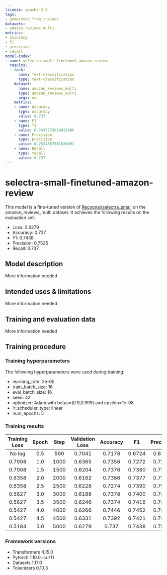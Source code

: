 ```yaml
---
license: apache-2.0
tags:
- generated_from_trainer
datasets:
- amazon_reviews_multi
metrics:
- accuracy
- f1
- precision
- recall
model-index:
- name: selectra-small-finetuned-amazon-review
  results:
  - task:
      name: Text Classification
      type: text-classification
    dataset:
      name: amazon_reviews_multi
      type: amazon_reviews_multi
      args: es
    metrics:
    - name: Accuracy
      type: accuracy
      value: 0.737
    - name: F1
      type: f1
      value: 0.7437773019932409
    - name: Precision
      type: precision
      value: 0.7524857881639091
    - name: Recall
      type: recall
      value: 0.737
---
```


<!-- This model card has been generated automatically according to the information the Trainer had access to. You
should probably proofread and complete it, then remove this comment. -->

# selectra-small-finetuned-amazon-review

This model is a fine-tuned version of [Recognai/selectra_small](https://huggingface.co/Recognai/selectra_small) on the amazon_reviews_multi dataset.
It achieves the following results on the evaluation set:
- Loss: 0.6279
- Accuracy: 0.737
- F1: 0.7438
- Precision: 0.7525
- Recall: 0.737

## Model description

More information needed

## Intended uses & limitations

More information needed

## Training and evaluation data

More information needed

## Training procedure

### Training hyperparameters

The following hyperparameters were used during training:
- learning_rate: 2e-05
- train_batch_size: 16
- eval_batch_size: 16
- seed: 42
- optimizer: Adam with betas=(0.9,0.999) and epsilon=1e-08
- lr_scheduler_type: linear
- num_epochs: 5

### Training results

| Training Loss | Epoch | Step | Validation Loss | Accuracy | F1     | Precision | Recall |
|:-------------:|:-----:|:----:|:---------------:|:--------:|:------:|:---------:|:------:|
| No log        | 0.5   | 500  | 0.7041          | 0.7178   | 0.6724 | 0.6715    | 0.7178 |
| 0.7908        | 1.0   | 1000 | 0.6365          | 0.7356   | 0.7272 | 0.7211    | 0.7356 |
| 0.7908        | 1.5   | 1500 | 0.6204          | 0.7376   | 0.7380 | 0.7387    | 0.7376 |
| 0.6358        | 2.0   | 2000 | 0.6162          | 0.7386   | 0.7377 | 0.7380    | 0.7386 |
| 0.6358        | 2.5   | 2500 | 0.6228          | 0.7274   | 0.7390 | 0.7576    | 0.7274 |
| 0.5827        | 3.0   | 3000 | 0.6188          | 0.7378   | 0.7400 | 0.7425    | 0.7378 |
| 0.5827        | 3.5   | 3500 | 0.6246          | 0.7374   | 0.7416 | 0.7467    | 0.7374 |
| 0.5427        | 4.0   | 4000 | 0.6266          | 0.7446   | 0.7452 | 0.7465    | 0.7446 |
| 0.5427        | 4.5   | 4500 | 0.6331          | 0.7392   | 0.7421 | 0.7456    | 0.7392 |
| 0.5184        | 5.0   | 5000 | 0.6279          | 0.737    | 0.7438 | 0.7525    | 0.737  |


### Framework versions

- Transformers 4.15.0
- Pytorch 1.10.0+cu111
- Datasets 1.17.0
- Tokenizers 0.10.3
